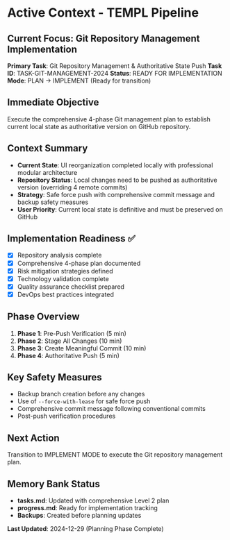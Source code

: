 # Active Context - TEMPL Pipeline

## Current Focus: Git Repository Management Implementation

**Primary Task**: Git Repository Management & Authoritative State Push
**Task ID**: TASK-GIT-MANAGEMENT-2024
**Status**: READY FOR IMPLEMENTATION
**Mode**: PLAN → IMPLEMENT (Ready for transition)

## Immediate Objective
Execute the comprehensive 4-phase Git management plan to establish current local state as authoritative version on GitHub repository.

## Context Summary
- **Current State**: UI reorganization completed locally with professional modular architecture
- **Repository Status**: Local changes need to be pushed as authoritative version (overriding 4 remote commits)
- **Strategy**: Safe force push with comprehensive commit message and backup safety measures
- **User Priority**: Current local state is definitive and must be preserved on GitHub

## Implementation Readiness ✅
- [x] Repository analysis complete
- [x] Comprehensive 4-phase plan documented
- [x] Risk mitigation strategies defined
- [x] Technology validation complete
- [x] Quality assurance checklist prepared
- [x] DevOps best practices integrated

## Phase Overview
1. **Phase 1**: Pre-Push Verification (5 min)
2. **Phase 2**: Stage All Changes (10 min)
3. **Phase 3**: Create Meaningful Commit (10 min)
4. **Phase 4**: Authoritative Push (5 min)

## Key Safety Measures
- Backup branch creation before any changes
- Use of `--force-with-lease` for safe force push
- Comprehensive commit message following conventional commits
- Post-push verification procedures

## Next Action
Transition to IMPLEMENT MODE to execute the Git repository management plan.

## Memory Bank Status
- **tasks.md**: Updated with comprehensive Level 2 plan
- **progress.md**: Ready for implementation tracking
- **Backups**: Created before planning updates

**Last Updated**: 2024-12-29 (Planning Phase Complete)
